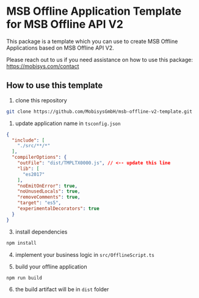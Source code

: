 # MSB Offline Application Template for MSB Offline API V2

This package is a template which you can use to create MSB Offline Applications based on MSB Offline API V2.

Please reach out to us if you need assistance on how to use this package: https://mobisys.com/contact

## How to use this template
1. clone this repository

```bash
git clone https://github.com/MobisysGmbH/msb-offline-v2-template.git
```

1. update application name in `tsconfig.json`


```json
{
  "include": [
    "./src/**/*"
  ],
  "compilerOptions": {
    "outFile": "dist/TMPLTX0000.js", // <-- update this line
    "lib": [
      "es2017"
    ],
    "noEmitOnError": true,
    "noUnusedLocals": true,
    "removeComments": true,
    "target": "es5",
    "experimentalDecorators": true
  }
}
```

3. install dependencies

```bash
npm install
```

4. implement your business logic in `src/OfflineScript.ts`

5. build your offline application
```bash
npm run build
```

6. the build artifact will be in `dist` folder